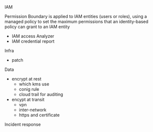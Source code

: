 IAM

Permission Boundary is applied to IAM entities (users or roles), using a managed policy to set the maximum permissions that an identity-based policy can grant to an IAM entity

- IAM access Analyzer
- IAM credential report

Infra

- patch

Data

- encrypt at rest
  - which kms use
  - conig rule
  - cloud trail for auditing
- encypt at transit
  - vpn
  - inter-network
  - https and certificate

Incident response
